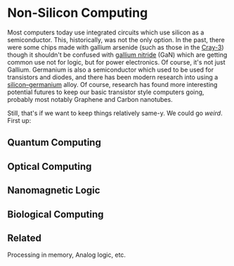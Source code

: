 # Non-Silicon Computing

Most computers today use integrated circuits which use silicon as a semiconductor. This, historically, was not the only option. In the past, there were some chips made with gallium arsenide (such as those in the [Cray-3](https://en.wikipedia.org/wiki/Cray-3)) though it shouldn't be confused with [gallium nitride](https://en.wikipedia.org/wiki/Gallium_nitride) (GaN) which are getting common use not for logic, but for power electronics. Of course, it's not just Gallium. Germanium is also a semiconductor which used to be used for transistors and diodes, and there has been modern research into using a [silicon–germanium](https://en.wikipedia.org/wiki/Silicon%E2%80%93germanium) alloy. Of course, research has found  more interesting potential futures to keep our basic transistor style computers going, probably most notably Graphene and Carbon nanotubes. 

Still, that's if we want to keep things relatively same-y. We could go *weird*. First up:

## Quantum Computing



## Optical Computing



## Nanomagnetic Logic



## Biological Computing



## Related

Processing in memory, Analog logic, etc.